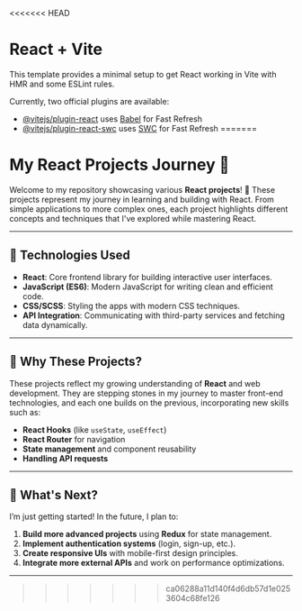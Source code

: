 <<<<<<< HEAD
# React + Vite

This template provides a minimal setup to get React working in Vite with HMR and some ESLint rules.

Currently, two official plugins are available:

- [@vitejs/plugin-react](https://github.com/vitejs/vite-plugin-react/blob/main/packages/plugin-react/README.md) uses [Babel](https://babeljs.io/) for Fast Refresh
- [@vitejs/plugin-react-swc](https://github.com/vitejs/vite-plugin-react-swc) uses [SWC](https://swc.rs/) for Fast Refresh
=======


# **My React Projects Journey 🚀**

Welcome to my repository showcasing various **React projects**! 🌟 These projects represent my journey in learning and building with React. From simple applications to more complex ones, each project highlights different concepts and techniques that I've explored while mastering React.

---

## 🚀 **Technologies Used**

- **React**: Core frontend library for building interactive user interfaces.
- **JavaScript (ES6)**: Modern JavaScript for writing clean and efficient code.
- **CSS/SCSS**: Styling the apps with modern CSS techniques.
- **API Integration**: Communicating with third-party services and fetching data dynamically.

---

## 🎯 **Why These Projects?**

These projects reflect my growing understanding of **React** and web development. They are stepping stones in my journey to master front-end technologies, and each one builds on the previous, incorporating new skills such as:

- **React Hooks** (like `useState`, `useEffect`)
- **React Router** for navigation
- **State management** and component reusability
- **Handling API requests**

---

## 🤔 **What's Next?**

I’m just getting started! In the future, I plan to:

1. **Build more advanced projects** using **Redux** for state management.
2. **Implement authentication systems** (login, sign-up, etc.).
3. **Create responsive UIs** with mobile-first design principles.
4. **Integrate more external APIs** and work on performance optimizations.

---
>>>>>>> ca06288a11d140f4d6db57d1e0253604c68fe126
